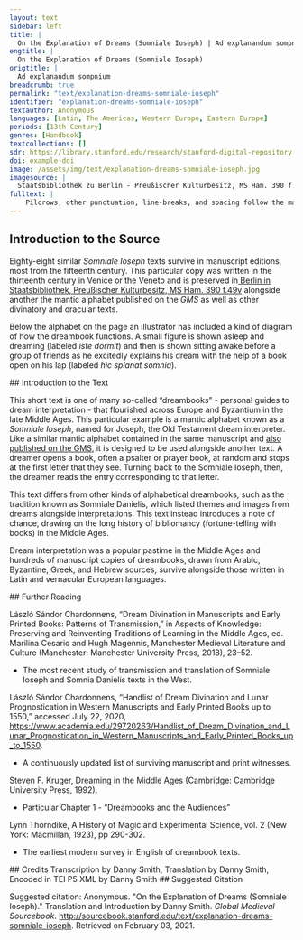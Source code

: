 ```yaml
---
layout: text
sidebar: left
title: |
  On the Explanation of Dreams (Somniale Ioseph) | Ad explanandum sompnium
engtitle: |
  On the Explanation of Dreams (Somniale Ioseph)
origtitle: |
  Ad explanandum sompnium
breadcrumb: true
permalink: "text/explanation-dreams-somniale-ioseph"
identifier: "explanation-dreams-somniale-ioseph"
textauthor: Anonymous
languages: [Latin, The Americas, Western Europe, Eastern Europe]
periods: [13th Century]
genres: [Handbook]
textcollections: []
sdr: https://library.stanford.edu/research/stanford-digital-repository 
doi: example-doi 
image: /assets/img/text/explanation-dreams-somniale-ioseph.jpg
imagesource: |
  Staatsbibliothek zu Berlin - Preußischer Kulturbesitz, MS Ham. 390 f.49v [Public Domain]
fulltext: |
    Pilcrows, other punctuation, line-breaks, and spacing follow the manuscript. ¶ In .A. significat adiutorium domini. ¶ An .A. signifies the help of the Lord. ¶ In .B. significat aliquod bonum. ¶ A .B. signifies something good. ¶ In .C. significat sanguinem. ¶ A .C. signifes blood. ¶ In .D. significat inimicum. ¶ A .D. signifies an enemy. ¶ In .E. significat noua uidere uel audire. ¶ An .E. signifies hearing or seeing strange things. ¶ In .F. significat malum prope esse. ¶ An .F. signifies that evil is near. ¶ In .G. significat gaudium. ¶ A .G. signifies delight. ¶ In .H. significat ad esse gaudium. ¶ An .H. signifies a coming delighted. ¶ In .I. significat alibi ire. ¶ An .I. signifies going somewhere. ¶ In .K. significat in eodem loco stare. ¶ A .K. signifies staying put. ¶ In .L. significat leticiam ed esse. ¶ An .L. signifies being happy. ¶ In .M. significat aliquod magnum. ¶ An .M. signifies something large. ¶ In .N. significat aloquod contrarium. ¶ An .N. signifies something conflicting. ¶ In .O. significat elemosinam facere. ¶ An .O. signifies giving alms. ¶ In .P. significat pietatem exercere. ¶ A .P. signifies working dutifully. ¶ In .Q. significat ad deum curere. ¶ A .Q. signifies attending to God. ¶ In .R. significat fossa mortis. ¶ An .R. signifies grave peril. ¶ In .S. significat salutem domini. ¶ An .S. signifies deliverance by the Lord. ¶ In .T. significat tristiciam ad esse. ¶ A .T. signifies being sad. ¶ In .V. Significat uenire adorare. ¶ A .V. signifies coming to worship. ¶ In .X. significat saluatorem ad esse. ¶ An .X. signifies the coming of the savior. ¶ In .Y. significat id adiuuare. ¶ A .Y. signifies His aid. As in divine aid. ¶ In .Ç. significat mortem adesse. ¶ A .Ç. Signifies a coming death. 
---
```

## Introduction to the Source 
<p>Eighty-eight similar <em>Somniale Ioseph</em> texts survive in manuscript editions, most from the fifteenth century. This particular copy was written in the thirteenth century in Venice or the Veneto and is preserved in<a href="https://digital.staatsbibliothek-berlin.de/werkansicht?PPN=PPN679690611&view=overview-toc&PHYSID=PHYS_0106&DMDID=DMDLOG_0006"> Berlin in Staatsbibliothek, Preußischer Kulturbesitz, MS Ham. 390 f.49v</a> alongside another the mantic alphabet published on the <em>GMS </em>as well as other divinatory and oracular texts.</p> <p>Below the alphabet on the page an illustrator has included a kind of diagram of how the dreambook functions. A small figure is shown asleep and dreaming (labeled <em>iste dormit</em>) and then is shown sitting awake before a group of friends as he excitedly explains his dream with the help of a book open on his lap (labeled <em>hic splanat somnia</em>).</p>
## Introduction to the Text 
<p dir="ltr" id="docs-internal-guid-33ca8981-7fff-1a21-0764-12f4073cef22">This short text is one of many so-called “dreambooks” - personal guides to dream interpretation - that flourished across Europe and Byzantium in the late Middle Ages. This particular example is a mantic alphabet known as a <em>Somniale Ioseph</em>, named for Joseph, the Old Testament dream interpreter. Like a similar mantic alphabet contained in the same manuscript and <a href="https://sourcebook.stanford.edu/text/explanation-divination-through-apostles">also published on the GMS</a>, it is designed to be used alongside another text. A dreamer opens a book, often a psalter or prayer book, at random and stops at the first letter that they see. Turning back to the Somniale Ioseph, then, the dreamer reads the entry corresponding to that letter.</p> <p dir="ltr">This text differs from other kinds of alphabetical dreambooks, such as the tradition known as Somniale Danielis, which listed themes and images from dreams alongside interpretations. This text instead introduces a note of chance, drawing on the long history of bibliomancy (fortune-telling with books) in the Middle Ages.</p> <p dir="ltr">Dream interpretation was a popular pastime in the Middle Ages and hundreds of manuscript copies of dreambooks, drawn from Arabic, Byzantine, Greek, and Hebrew sources, survive alongside those written in Latin and vernacular European languages.</p>
## Further Reading 
<p dir="ltr" id="docs-internal-guid-2374469c-7fff-5c9f-a442-bbbb1a7b9ddd">László Sándor Chardonnens, “Dream Divination in Manuscripts and Early Printed Books: Patterns of Transmission,” in Aspects of Knowledge: Preserving and Reinventing Traditions of Learning in the Middle Ages, ed. Marilina Cesario and Hugh Magennis, Manchester Medieval Literature and Culture (Manchester: Manchester University Press, 2018), 23–52.</p> <ul id="docs-internal-guid-803a6b04-7fff-a417-d5a7-e2ef567b0659"> <li dir="ltr"> <p dir="ltr" role="presentation">The most recent study of transmission and translation of Somniale Ioseph and Somnia Danielis texts in the West.</p> </li> </ul> <p dir="ltr">László Sándor Chardonnens, “Handlist of Dream Divination and Lunar Prognostication in Western Manuscripts and Early Printed Books up to 1550,” accessed July 22, 2020,<a href="https://www.academia.edu/29720263/Handlist_of_Dream_Divination_and_Lunar_Prognostication_in_Western_Manuscripts_and_Early_Printed_Books_up_to_1550"> https://www.academia.edu/29720263/Handlist_of_Dream_Divination_and_Lunar_Prognostication_in_Western_Manuscripts_and_Early_Printed_Books_up_to_1550</a>.</p> <ul id="docs-internal-guid-16da9079-7fff-0450-0056-ac10141868de"> <li dir="ltr"> <p dir="ltr" role="presentation">A continuously updated list of surviving manuscript and print witnesses.</p> </li> </ul> <p dir="ltr">Steven F. Kruger, Dreaming in the Middle Ages (Cambridge: Cambridge University Press, 1992).</p> <ul> <li dir="ltr"> <p dir="ltr" role="presentation">Particular Chapter 1 - “Dreambooks and the Audiences”</p> </li> </ul> <p>Lynn Thorndike, A History of Magic and Experimental Science, vol. 2 (New York: Macmillan, 1923), pp 290-302.</p> <ul> <li>The earliest modern survey in English of dreambook texts.</li> </ul>
## Credits
Transcription by Danny Smith, 
Translation by Danny Smith, 
Encoded in TEI P5 XML by Danny Smith
## Suggested Citation
<p>Suggested citation: Anonymous.  "On the Explanation of Dreams (Somniale Ioseph)." Translation and Introduction by Danny Smith. <em>Global Medieval Sourcebook</em>. <a href="http://sourcebook.stanford.edu/text/explanation-dreams-somniale-ioseph">http://sourcebook.stanford.edu/text/explanation-dreams-somniale-ioseph</a>. Retrieved on February 03, 2021.</p>